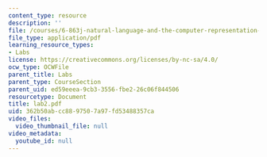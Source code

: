 ```yaml
---
content_type: resource
description: ''
file: /courses/6-863j-natural-language-and-the-computer-representation-of-knowledge-spring-2003/362b50abcc8897507a97fd53488357ca_lab2.pdf
file_type: application/pdf
learning_resource_types:
- Labs
license: https://creativecommons.org/licenses/by-nc-sa/4.0/
ocw_type: OCWFile
parent_title: Labs
parent_type: CourseSection
parent_uid: ed59eeea-9cb3-3556-fbe2-26c06f844506
resourcetype: Document
title: lab2.pdf
uid: 362b50ab-cc88-9750-7a97-fd53488357ca
video_files:
  video_thumbnail_file: null
video_metadata:
  youtube_id: null
---
```

